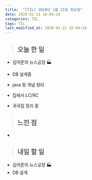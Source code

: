 ```yaml
---
title:  "[TIL] 2020년 1월 21일 화요일"
date: 2020-01-21 16:04:24
categories: TIL
tags: TIL
last_modified_at: 2020-01-21 16:04:24
---
```


>## 오늘 한 일   

- 김어준의 뉴스공장 :factory:

- DB 설계중

- java 및 개념 정리
- 집에서 LC/RC

- 귀국짐 정리 중


>## 느낀 점

-


>## 내일 할 일

- 김어준의 뉴스공장 :factory:
- DB 설계
